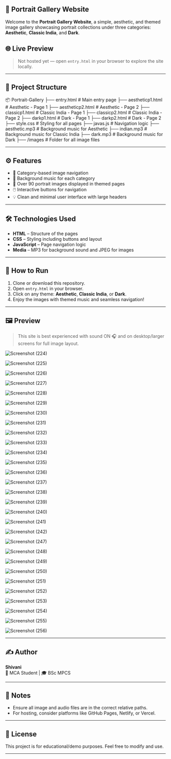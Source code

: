 ## 🎨 Portrait Gallery Website

Welcome to the **Portrait Gallery Website**, a simple, aesthetic, and themed image gallery showcasing portrait collections under three categories: **Aesthetic**, **Classic India**, and **Dark**.

## 🌐 Live Preview

> Not hosted yet — open `entry.html` in your browser to explore the site locally.

---

## 📁 Project Structure

📦 Portrait-Gallery 
├── entry.html # Main entry page 
├── aestheticp1.html # Aesthetic - Page 1 
├── aestheticp2.html # Aesthetic - Page 2
├── classicp1.html # Classic India - Page 1 
├── classicp2.html # Classic India - Page 2 
├── darkp1.html # Dark - Page 1 
├── darkp2.html # Dark - Page 2 
├── style.css # Styling for all pages 
├── javas.js # Navigation logic 
├── aesthetic.mp3 # Background music for Aesthetic 
├── indian.mp3 # Background music for Classic India 
├── dark.mp3 # Background music for Dark 
├── /images # Folder for all image files

---

## ⚙️ Features

- 🎨 Category-based image navigation
- 🎵 Background music for each category
- 📸 Over 90 portrait images displayed in themed pages
- 🖱️ Interactive buttons for navigation
- 💡 Clean and minimal user interface with large headers

---

## 🛠️ Technologies Used

- **HTML** – Structure of the pages  
- **CSS** – Styling including buttons and layout  
- **JavaScript** – Page navigation logic  
- **Media** – MP3 for background sound and JPEG for images  

---

## 🚀 How to Run

1. Clone or download this repository.
2. Open `entry.html` in your browser.
3. Click on any theme: **Aesthetic**, **Classic India**, or **Dark**.
4. Enjoy the images with themed music and seamless navigation!

---

## 🖼️ Preview

> This site is best experienced with sound ON 🎧 and on desktop/larger screens for full image layout.

![Screenshot (224)](https://github.com/user-attachments/assets/ede42df7-f0ca-41cb-9181-1a33543fbc4d)

![Screenshot (225)](https://github.com/user-attachments/assets/a2808041-51f5-41d4-803d-3dbdcf2ac449)

![Screenshot (226)](https://github.com/user-attachments/assets/20523816-9139-49a8-a470-3d517223d014)

![Screenshot (227)](https://github.com/user-attachments/assets/8d105609-3f06-483a-82eb-4593ca5e30c5)

![Screenshot (228)](https://github.com/user-attachments/assets/780ce5c9-8967-4650-8915-45ceeb0901d6)

![Screenshot (229)](https://github.com/user-attachments/assets/02ad35d9-20dc-4ceb-b0d2-9e14a05a88d7)

![Screenshot (230)](https://github.com/user-attachments/assets/348158b6-363e-45d3-901f-f1d14e27b0b5)

![Screenshot (231)](https://github.com/user-attachments/assets/b8fd357a-3dba-42fe-9bfe-6cb0616c087f)

![Screenshot (232)](https://github.com/user-attachments/assets/bd4e4197-2c86-4d36-aea1-5b0558a6cf7a)

![Screenshot (233)](https://github.com/user-attachments/assets/3f92e0cb-40b0-429f-8a61-9c5cbf673f87)

![Screenshot (234)](https://github.com/user-attachments/assets/fa0bb21e-bbf7-4266-b19c-e1c93272e4b7)

![Screenshot (235)](https://github.com/user-attachments/assets/4e17a91c-074c-4d72-9a22-76bac0f96b37)

![Screenshot (236)](https://github.com/user-attachments/assets/b1ee8db4-5b5c-49a4-ba07-4fc4401fa55f)

![Screenshot (237)](https://github.com/user-attachments/assets/d186ed7d-cb9e-4cf5-b679-ea71d8146cc9)

![Screenshot (238)](https://github.com/user-attachments/assets/84e84239-9a51-461e-a0fe-1931dd7a54cf)

![Screenshot (239)](https://github.com/user-attachments/assets/007d082a-3892-440c-9952-620da379782f)

![Screenshot (240)](https://github.com/user-attachments/assets/e3dbb0ec-7c8f-4604-a4f5-2b243595951b)

![Screenshot (241)](https://github.com/user-attachments/assets/8f8361e0-d5fe-4359-ab89-2ac8edd97d15)

![Screenshot (242)](https://github.com/user-attachments/assets/d77ca2ae-b145-47dc-a348-0840f4baa6bc)

![Screenshot (247)](https://github.com/user-attachments/assets/a2241c8d-a343-4bc3-a789-fa7f32580e4e)

![Screenshot (248)](https://github.com/user-attachments/assets/213bb661-a49e-4b73-a986-3bedec0da533)

![Screenshot (249)](https://github.com/user-attachments/assets/582cce64-9729-47e4-bfd7-4de66c8edf3b)

![Screenshot (250)](https://github.com/user-attachments/assets/7427d890-c738-4ca3-8d23-04e89156f2f4)

![Screenshot (251)](https://github.com/user-attachments/assets/4fe277c6-97cc-46b8-8599-5f1ad4e52013)

![Screenshot (252)](https://github.com/user-attachments/assets/d4b03068-fc3a-40e7-ba0a-0505d2a89596)

![Screenshot (253)](https://github.com/user-attachments/assets/d611725a-81e9-488e-8269-7d98593a5eef)

![Screenshot (254)](https://github.com/user-attachments/assets/c1369011-c0eb-4011-860b-aa80289c0d0d)

![Screenshot (255)](https://github.com/user-attachments/assets/b5cd5832-a17a-47db-ac44-de814a3fdd93)

![Screenshot (256)](https://github.com/user-attachments/assets/31822b1d-39da-4ce1-ae1a-4ae2e855ffb0)

---

## ✍️ Author

**Shivani**  
🧠 MCA Student | 🎓 BSc MPCS

---

## 📌 Notes

- Ensure all image and audio files are in the correct relative paths.
- For hosting, consider platforms like GitHub Pages, Netlify, or Vercel.

---

## 📜 License

This project is for educational/demo purposes. Feel free to modify and use.

---
